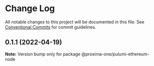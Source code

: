 # Change Log

All notable changes to this project will be documented in this file.
See [Conventional Commits](https://conventionalcommits.org) for commit guidelines.

## 0.1.1 (2022-04-19)

**Note:** Version bump only for package @proxima-one/pulumi-ethereum-node
